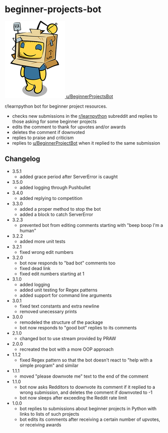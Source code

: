 # beginner-projects-bot

[![robot](robot.png)
u/BeginnerProjectsBot](https://www.reddit.com/user/BeginnerProjectsBot)

r/learnpython bot for beginner project resources.

- checks new submissions in the [r/learnpython](https://www.reddit.com/r/learnpython/) subreddit and replies to those asking for some beginner projects
- edits the comment to thank for upvotes and/or awards
- deletes the comment if downvoted
- replies to praise and criticism
- replies to [u/BeginnerProjectBot](https://www.reddit.com/user/BeginnerProjectBot) when it replied to the same submission

## Changelog

- 3.5.1
  - added grace period after ServerError is caught
- 3.5.0
  - added logging through Pushbullet
- 3.4.0
  - added replying to competition
- 3.3.0
  - added a proper method to stop the bot
  - added a block to catch ServerError
- 3.2.3
  - prevented bot from editing comments starting with "beep boop I'm a human"
- 3.2.2
  - added more unit tests
- 3.2.1
  - fixed wrong edit numbers
- 3.2.0
  - bot now responds to "bad bot" comments too
  - fixed dead link
  - fixed edit numbers starting at 1
- 3.1.0
  - added logging
  - added unit testing for Regex patterns
  - added support for command line arguments
- 3.0.1
  - fixed text constants and extra newline
  - removed unecessary prints
- 3.0.0
  - remodeled the structure of the package
  - bot now responds to "good bot" replies to its comments
- 2.1.0
  - changed bot to use stream provided by PRAW
- 2.0.0
  - recreated the bot with a more OOP approach
- 1.1.2
  - fixed Regex pattern so that the bot doesn't react to "help with a simple program" and similar
- 1.1.1
  - moved "please downvote me" text to the end of the comment
- 1.1.0
  - bot now asks Redditors to downvote its comment if it replied to a wrong submission, and deletes the comment if downvoted to -1
  - bot now sleeps after exceeding the Reddit rate limit
- 1.0.0
  - bot replies to submissions about beginner projects in Python with links to lists of such projects
  - bot edits its comments after receiving a certain number of upvotes, or receiving awards
